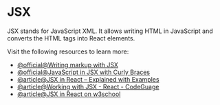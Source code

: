 # JSX

JSX stands for JavaScript XML. It allows writing HTML in JavaScript and converts the HTML tags into React elements.

Visit the following resources to learn more:

- [@official@Writing markup with JSX](https://react.dev/learn/writing-markup-with-jsx)
- [@official@JavaScript in JSX with Curly Braces](https://react.dev/learn/javascript-in-jsx-with-curly-braces)
- [@article@JSX in React – Explained with Examples](https://www.freecodecamp.org/news/jsx-in-react-introduction/)
- [@article@Working with JSX - React - CodeGuage](https://www.codeguage.com/courses/react/jsx)
- [@article@JSX in React on w3school](https://www.w3schools.com/react/react_jsx.asp)
